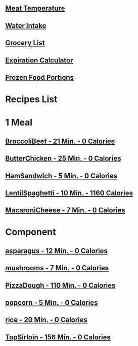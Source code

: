 ## [Meat Temperature](https://www.clickthisnick.com/recipes/meatTemp.html)
## [Water Intake](https://www.clickthisnick.com/recipes/waterIntake.html)
## [Grocery List](https://www.clickthisnick.com/recipes/groceryList.html)
## [Expiration Calculator](https://www.clickthisnick.com/recipes/expirationCalculator.html)
## [Frozen Food Portions](https://www.clickthisnick.com/recipes/frozenFood.html)
# Recipes List
# 1 Meal
## [BroccoliBeef - 21 Min. - 0 Calories](https://www.clickthisnick.com/recipes/dist/broccolibeef.html)

## [ButterChicken - 25 Min. - 0 Calories](https://www.clickthisnick.com/recipes/dist/butterchicken.html)

## [HamSandwich - 5 Min. - 0 Calories](https://www.clickthisnick.com/recipes/dist/hamsandwich.html)

## [LentilSpaghetti - 10 Min. - 1160 Calories](https://www.clickthisnick.com/recipes/dist/lentilspaghetti.html)

## [MacaroniCheese - 7 Min. - 0 Calories](https://www.clickthisnick.com/recipes/dist/macaronicheese.html)

# Component
## [asparagus - 12 Min. - 0 Calories](https://www.clickthisnick.com/recipes/dist/asparagus.html)

## [mushrooms - 7 Min. - 0 Calories](https://www.clickthisnick.com/recipes/dist/mushrooms.html)

## [PizzaDough - 110 Min. - 0 Calories](https://www.clickthisnick.com/recipes/dist/pizzadough.html)

## [popcorn - 5 Min. - 0 Calories](https://www.clickthisnick.com/recipes/dist/popcorn.html)

## [rice - 20 Min. - 0 Calories](https://www.clickthisnick.com/recipes/dist/rice.html)

## [TopSirloin - 156 Min. - 0 Calories](https://www.clickthisnick.com/recipes/dist/topsirloin.html)

